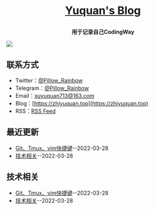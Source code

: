 **<p align="center">[Yuquan's Blog](https://blog.leeyom.top)</p>**
====

**<p align="center">用于记录自己CodingWay</p>**
[![](https://user-images.githubusercontent.com/22115219/149507985-22e22223-4644-47bf-abf9-c388c287cc38.JPEG)](https://blog.leeyom.top)

## 联系方式
- Twitter：[@Pillow_Rainbow](https://twitter.com/Pillow_Rainbow)
- Telegram：[@Pillow_Rainbow](https://t.me/Pillow_Rainbow)
- Email：[xuyuquan713@163.com](mailto:xuyuquan713@163.com)
- Blog：[https://zhiyuquan.top](https://zhiyuquan.top)
- RSS：[RSS Feed](https://raw.githubusercontent.com/cherishyuan/blog/master/feed.xml)
## 最近更新
- [Git、Tmux、vim快捷键](https://github.com/cherishyuan/blog/issues/2)--2022-03-28
- [技术相关](https://github.com/cherishyuan/blog/issues/1)--2022-03-28
## 技术相关
- [Git、Tmux、vim快捷键](https://github.com/cherishyuan/blog/issues/2)--2022-03-28
- [技术相关](https://github.com/cherishyuan/blog/issues/1)--2022-03-28
